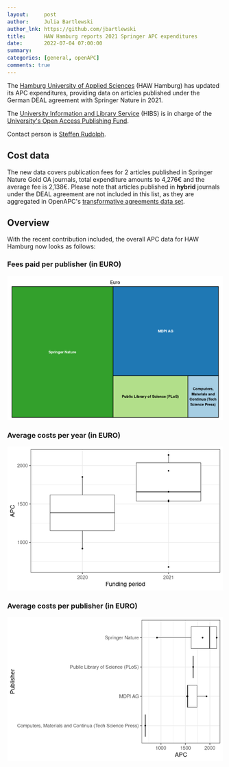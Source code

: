 ```yaml
---
layout:     post
author:     Julia Bartlewski
author_lnk: https://github.com/jbartlewski
title:      HAW Hamburg reports 2021 Springer APC expenditures
date:       2022-07-04 07:00:00
summary:    
categories: [general, openAPC]
comments: true
---
```





The [Hamburg University of Applied Sciences](https://www.haw-hamburg.de/en/) (HAW Hamburg) has updated its APC expenditures, providing data on articles published under the German DEAL agreement with Springer Nature in 2021.

The [University Information and Library Service](https://www.haw-hamburg.de/en/study/libraries/) (HIBS) is in charge of the [University's Open Access Publishing Fund](https://www.haw-hamburg.de/hibs/publizieren/publikationsfonds/).

Contact person is [Steffen Rudolph](<mailto:hibs.oa@haw-hamburg.de>).

## Cost data



The new data covers publication fees for 2 articles published in Springer Nature Gold OA journals, total expenditure amounts to 4,276€ and the average fee is 2,138€. Please note that articles published in **hybrid** journals under the DEAL agreement are not included in this list, as they are aggregated in OpenAPC's [transformative agreements data set](https://github.com/OpenAPC/openapc-de/tree/master/data/transformative_agreements).


## Overview

With the recent contribution included, the overall APC data for HAW Hamburg now looks as follows:

### Fees paid per publisher (in EURO)

![plot of chunk tree_haw_hamburg_2022_07_04_full](/figure/tree_haw_hamburg_2022_07_04_full-1.png)

###  Average costs per year (in EURO)

![plot of chunk box_haw_hamburg_2022_07_04_year_full](/figure/box_haw_hamburg_2022_07_04_year_full-1.png)

###  Average costs per publisher (in EURO)

![plot of chunk box_haw_hamburg_2022_07_04_publisher_full](/figure/box_haw_hamburg_2022_07_04_publisher_full-1.png)

